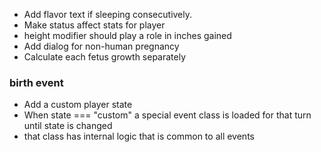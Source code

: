 - Add flavor text if sleeping consecutively. 
- Make status affect stats for player
- height modifier should play a role in inches gained
- Add dialog for non-human pregnancy
- Calculate each fetus growth separately

### birth event

- Add a custom player state
- When state === "custom" a special event class is loaded for that turn until state is changed
- that class has internal logic that is common to all events